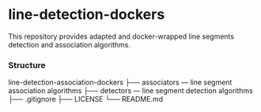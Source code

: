 # line-detection-dockers

This repository provides adapted and docker-wrapped line segments detection and association algorithms.

### Structure
line-detection-association-dockers
├── associators — line segment association algorithms
├── detectors — line segment detection algorithms
├── .gitignore
├── LICENSE
└── README.md